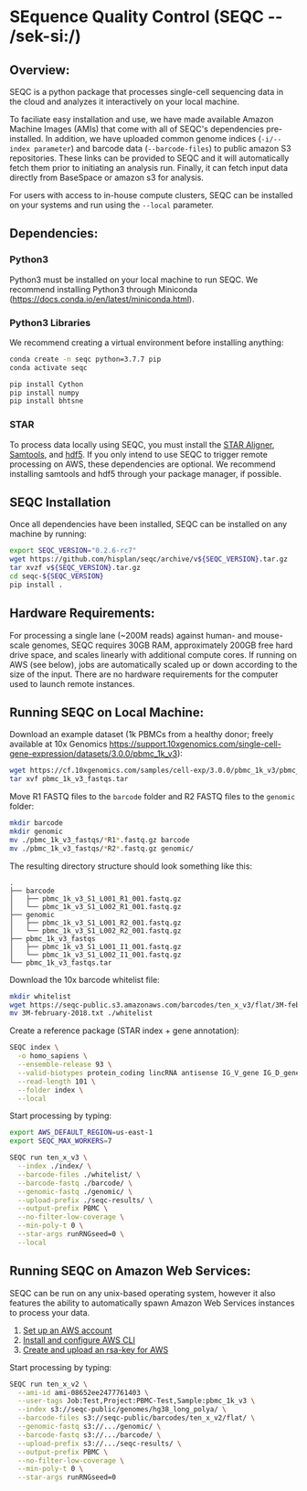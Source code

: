# SEquence Quality Control (SEQC -- /sek-si:/)

## Overview:

SEQC is a python package that processes single-cell sequencing data in the cloud and analyzes it interactively on your local machine.

To faciliate easy installation and use, we have made available Amazon Machine Images (AMIs) that come with all of SEQC's dependencies pre-installed. In addition, we have uploaded common genome indices (`-i/--index parameter`) and barcode data (`--barcode-files`) to public amazon S3 repositories. These links can be provided to SEQC and it will automatically fetch them prior to initiating an analysis run. Finally, it can fetch input data directly from BaseSpace or amazon s3 for analysis.

For users with access to in-house compute clusters, SEQC can be installed on your systems and run using the `--local` parameter.

## Dependencies:

### Python3

Python3 must be installed on your local machine to run SEQC. We recommend installing Python3 through Miniconda (https://docs.conda.io/en/latest/miniconda.html).

### Python3 Libraries

 We recommend creating a virtual environment before installing anything:

```bash
conda create -n seqc python=3.7.7 pip
conda activate seqc
```

```bash
pip install Cython
pip install numpy
pip install bhtsne
```

### STAR

To process data locally using SEQC, you must install the <a href=https://github.com/alexdobin/STAR>STAR Aligner</a>, <a href=http://www.htslib.org/>Samtools</a>, and <a href=https://support.hdfgroup.org/HDF5/>hdf5</a>. If you only intend to use SEQC to trigger remote processing on AWS, these dependencies are optional. We recommend installing samtools and hdf5 through your package manager, if possible.

## SEQC Installation

Once all dependencies have been installed, SEQC can be installed on any machine by running:

```bash
export SEQC_VERSION="0.2.6-rc7"
wget https://github.com/hisplan/seqc/archive/v${SEQC_VERSION}.tar.gz
tar xvzf v${SEQC_VERSION}.tar.gz
cd seqc-${SEQC_VERSION}
pip install .
```

## Hardware Requirements:

For processing a single lane (~200M reads) against human- and mouse-scale genomes, SEQC requires 30GB RAM, approximately 200GB free hard drive space, and scales linearly with additional compute cores. If running on AWS (see below), jobs are automatically scaled up or down according to the size of the input. There are no hardware requirements for the computer used to launch remote instances.

## Running SEQC on Local Machine:

Download an example dataset (1k PBMCs from a healthy donor; freely available at 10x Genomics https://support.10xgenomics.com/single-cell-gene-expression/datasets/3.0.0/pbmc_1k_v3):

```bash
wget https://cf.10xgenomics.com/samples/cell-exp/3.0.0/pbmc_1k_v3/pbmc_1k_v3_fastqs.tar
tar xvf pbmc_1k_v3_fastqs.tar
```

Move R1 FASTQ files to the `barcode` folder and R2 FASTQ files to the `genomic` folder:

```bash
mkdir barcode
mkdir genomic
mv ./pbmc_1k_v3_fastqs/*R1*.fastq.gz barcode
mv ./pbmc_1k_v3_fastqs/*R2*.fastq.gz genomic/
```

The resulting directory structure should look something like this:

```
.
├── barcode
│   ├── pbmc_1k_v3_S1_L001_R1_001.fastq.gz
│   └── pbmc_1k_v3_S1_L002_R1_001.fastq.gz
├── genomic
│   ├── pbmc_1k_v3_S1_L001_R2_001.fastq.gz
│   └── pbmc_1k_v3_S1_L002_R2_001.fastq.gz
├── pbmc_1k_v3_fastqs
│   ├── pbmc_1k_v3_S1_L001_I1_001.fastq.gz
│   └── pbmc_1k_v3_S1_L002_I1_001.fastq.gz
└── pbmc_1k_v3_fastqs.tar
```

Download the 10x barcode whitelist file:

```bash
mkdir whitelist
wget https://seqc-public.s3.amazonaws.com/barcodes/ten_x_v3/flat/3M-february-2018.txt
mv 3M-february-2018.txt ./whitelist
```

Create a reference package (STAR index + gene annotation):

```bash
SEQC index \
  -o homo_sapiens \
  --ensemble-release 93 \
  --valid-biotypes protein_coding lincRNA antisense IG_V_gene IG_D_gene IG_J_gene IG_C_gene TR_V_gene TR_D_gene TR_J_gene TR_C_gene \
  --read-length 101 \
  --folder index \
  --local
```

Start processing by typing:

```bash
export AWS_DEFAULT_REGION=us-east-1
export SEQC_MAX_WORKERS=7

SEQC run ten_x_v3 \
  --index ./index/ \
  --barcode-files ./whitelist/ \
  --barcode-fastq ./barcode/ \
  --genomic-fastq ./genomic/ \
  --upload-prefix ./seqc-results/ \
  --output-prefix PBMC \
  --no-filter-low-coverage \
  --min-poly-t 0 \
  --star-args runRNGseed=0 \
  --local
```

## Running SEQC on Amazon Web Services:

SEQC can be run on any unix-based operating system, however it also features the ability to automatically spawn Amazon Web Services instances to process your data.

1. <a href=http://aws.amazon.com>Set up an AWS account</a>
2. <a href=https://aws.amazon.com/cli/>Install and configure AWS CLI</a>
3. <a href=http://docs.aws.amazon.com/AWSEC2/latest/UserGuide/ec2-key-pairs.html>Create and upload an rsa-key for AWS</a>

Start processing by typing:

```bash
SEQC run ten_x_v2 \
  --ami-id ami-08652ee2477761403 \
  --user-tags Job:Test,Project:PBMC-Test,Sample:pbmc_1k_v3 \
  --index s3://seqc-public/genomes/hg38_long_polya/ \
  --barcode-files s3://seqc-public/barcodes/ten_x_v2/flat/ \
  --genomic-fastq s3://.../genomic/ \
  --barcode-fastq s3://.../barcode/ \
  --upload-prefix s3://.../seqc-results/ \
  --output-prefix PBMC \
  --no-filter-low-coverage \
  --min-poly-t 0 \
  --star-args runRNGseed=0
```

